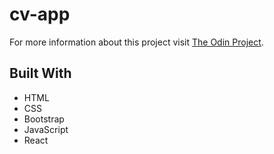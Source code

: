 # cv-app

For more information about this project visit [The Odin Project](https://www.theodinproject.com/lessons/cv-application).

## Built With

- HTML
- CSS
- Bootstrap
- JavaScript
- React
